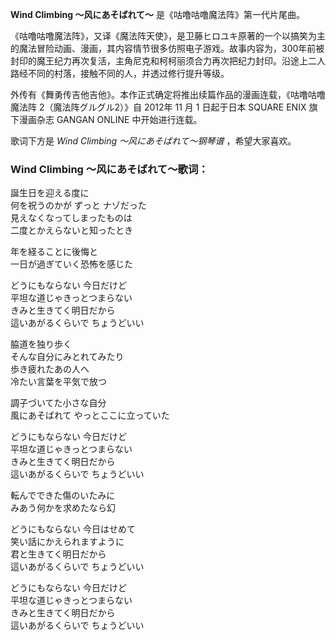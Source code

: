 

**Wind Climbing ～风にあそばれて～** 是《咕噜咕噜魔法阵》第一代片尾曲。

  
《咕噜咕噜魔法阵》，又译《魔法阵天使》，是卫藤ヒロユキ原著的一个以搞笑为主的魔法冒险动画、漫画，其内容情节很多仿照电子游戏。故事内容为，300年前被封印的魔王纪力再次复活，主角尼克和柯柯丽须合力再次把纪力封印。沿途上二人路经不同的村落，接触不同的人，并透过修行提升等级。

  
外传有《舞勇传吉他吉他》。本作正式确定将推出续篇作品的漫画连载，《咕噜咕噜魔法阵 2（魔法阵グルグル2）》自 2012年 11 月 1 日起于日本
SQUARE ENIX 旗下漫画杂志 GANGAN ONLINE 中开始进行连载。

  
歌词下方是 _Wind Climbing ～风にあそばれて～钢琴谱_ ，希望大家喜欢。

### Wind Climbing ～风にあそばれて～歌词：

誕生日を迎える度に  
何を祝うのかが ずっと ナゾだった  
見えなくなってしまったものは  
二度とかえらないと知ったとき

年を経ることに後悔と  
一日が過ぎていく恐怖を感じた

どうにもならない 今日だけど  
平坦な道じゃきっとつまらない  
きみと生きてく明日だから  
這いあがるくらいで ちょうどいい

脇道を独り歩く  
そんな自分にみとれてみたり  
歩き疲れたあの人へ  
冷たい言葉を平気で放つ

調子づいてた小さな自分  
風にあそばれて やっとここに立っていた

どうにもならない 今日だけど  
平坦な道じゃきっとつまらない  
きみと生きてく明日だから  
這いあがるくらいで ちょうどいい

転んでできた傷のいたみに  
みあう何かを求めたなら幻

どうにもならない 今日はせめて  
笑い話にかえられますように  
君と生きてく明日だから  
這いあがるくらいで ちょうどいい

どうにもならない 今日だけど  
平坦な道じゃきっとつまらない  
きみと生きてく明日だから  
這いあがるくらいで ちょうどいい

